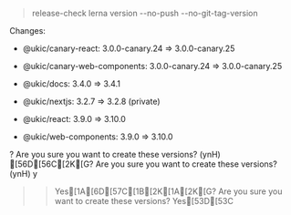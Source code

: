 
> release-check
> lerna version --no-push --no-git-tag-version


Changes:

- @ukic/canary-react: 3.0.0-canary.24 => 3.0.0-canary.25

- @ukic/canary-web-components: 3.0.0-canary.24 => 3.0.0-canary.25

- @ukic/docs: 3.4.0 => 3.4.1

- @ukic/nextjs: 3.2.7 => 3.2.8 (private)

- @ukic/react: 3.9.0 => 3.10.0

- @ukic/web-components: 3.9.0 => 3.10.0

? Are you sure you want to create these versions? (ynH) [56D[56C[2K[G? Are you sure you want to create these versions? (ynH) y
>> Yes[1A[6D[57C[1B[2K[1A[2K[G? Are you sure you want to create these versions? Yes[53D[53C
